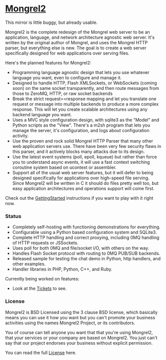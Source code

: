 [Mongrel2](http://mongrel2.org/home)
=============

This mirror is little buggy, but already usable.

Mongrel2 is the complete redesign of the Mongrel web server to be an application, language, and network architecture agnostic web server. It's written by the original author of Mongrel, and uses the Mongrel HTTP parser, but everything else is new. The goal is to create a web server specifically designed for web applications over serving files.

Here's the planned features for Mongrel2:
* Programming language agnostic design that lets you use whatever language you want, even to configure and manage it.
* Designed to handle HTTP, Flash XMLSockets, or WebSockets (coming soon) on the same socket transparently, and then route messages from those to ZeroMQ, HTTP, or raw socket backends
* Break the strict request==response mapping and let you translate one request or message into multiple backends to produce a more complex response. This will let you create scalable architectures using any backend language you want.
* Uses a MVC style configuration design, with sqlite3 as the "Model" and Python scripts as the "View". There's a m2sh program that lets you manage the server, it's configuration, and logs about configuration activity.
* Use the proven and rock solid Mongrel HTTP Parser that many other web application servers use. There have been very few security flaws in this parser, and it actively blocks many attacks due to its design.
* Use the latest event systems (poll, epoll, kqueue) but rather than force you to understand async events, it will use a fast context switching coroutine system based on ucontext or assembler.
* Support all of the usual web server features, but it will defer to being designed specifically for applications over high-speed file serving. Since Mongrel2 will be written in C it should do files pretty well too, but easy application architectures and operations support will come first.

Check out the [GettingStarted](http://mongrel2.org/wiki?name=GettingStarted) instructions if you want to play with it right now.

### Status ###
* Completely self-hosting with functioning demonstrations for everything.
* Configurable using a Python based configuration system and SQLite3.
* Complete HTTP handling and correct proxying, including 0MQ handling of HTTP requests or JSSockets.
* Uses poll for both 0MQ and file/socket I/O, with others on the way.
* Handles Flash Socket protocol with routing to 0MQ PUB/SUB backends.
* Released sample for testing the chat demo in Python, http handlers, and other examples.
* Handler libraries in PHP, Python, C++, and Ruby.

Currently being worked on features:
* Look at the [Tickets](http://www.mongrel2.com/reportlist) to see.

### License ###
Mongrel2 is BSD Licensed using the 3 clause BSD license, which basically means you can use it how you want but you can't promote your business activities using the names Mongrel2 Project, or its contributors.

You of course can tell anyone you want that that you're using Mongrel2, that your services or your company are based on Mongrel2. You just can't say that our project endorses your business without explicit permission.

You can read the full [License](http://mongrel2.org/wiki?name=License) here.
